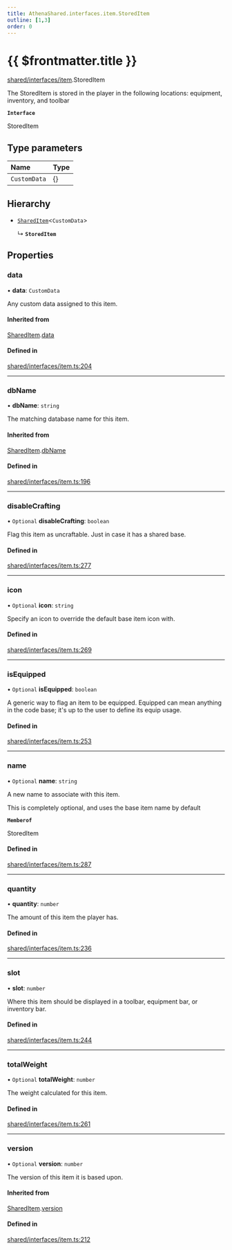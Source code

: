 ```yaml
---
title: AthenaShared.interfaces.item.StoredItem
outline: [1,3]
order: 0
---
```


# {{ $frontmatter.title }}


[shared/interfaces/item](../modules/shared_interfaces_item.md).StoredItem

The StoredItem is stored in the player in the following locations:
equipment, inventory, and toolbar

**`Interface`**

StoredItem

## Type parameters

| Name | Type |
| :------ | :------ |
| `CustomData` | {} |

## Hierarchy

- [`SharedItem`](shared_interfaces_item_SharedItem.md)<`CustomData`\>

  ↳ **`StoredItem`**

## Properties

### data

• **data**: `CustomData`

Any custom data assigned to this item.

#### Inherited from

[SharedItem](shared_interfaces_item_SharedItem.md).[data](shared_interfaces_item_SharedItem.md#data)

#### Defined in

[shared/interfaces/item.ts:204](https://github.com/Stuyk/altv-athena/blob/3dfaad7/src/core/shared/interfaces/item.ts#L204)

___

### dbName

• **dbName**: `string`

The matching database name for this item.

#### Inherited from

[SharedItem](shared_interfaces_item_SharedItem.md).[dbName](shared_interfaces_item_SharedItem.md#dbName)

#### Defined in

[shared/interfaces/item.ts:196](https://github.com/Stuyk/altv-athena/blob/3dfaad7/src/core/shared/interfaces/item.ts#L196)

___

### disableCrafting

• `Optional` **disableCrafting**: `boolean`

Flag this item as uncraftable. Just in case it has a shared base.

#### Defined in

[shared/interfaces/item.ts:277](https://github.com/Stuyk/altv-athena/blob/3dfaad7/src/core/shared/interfaces/item.ts#L277)

___

### icon

• `Optional` **icon**: `string`

Specify an icon to override the default base item icon with.

#### Defined in

[shared/interfaces/item.ts:269](https://github.com/Stuyk/altv-athena/blob/3dfaad7/src/core/shared/interfaces/item.ts#L269)

___

### isEquipped

• `Optional` **isEquipped**: `boolean`

A generic way to flag an item to be equipped.
Equipped can mean anything in the code base; it's up to the user to define its equip usage.

#### Defined in

[shared/interfaces/item.ts:253](https://github.com/Stuyk/altv-athena/blob/3dfaad7/src/core/shared/interfaces/item.ts#L253)

___

### name

• `Optional` **name**: `string`

A new name to associate with this item.

This is completely optional, and uses the base item name by default

**`Memberof`**

StoredItem

#### Defined in

[shared/interfaces/item.ts:287](https://github.com/Stuyk/altv-athena/blob/3dfaad7/src/core/shared/interfaces/item.ts#L287)

___

### quantity

• **quantity**: `number`

The amount of this item the player has.

#### Defined in

[shared/interfaces/item.ts:236](https://github.com/Stuyk/altv-athena/blob/3dfaad7/src/core/shared/interfaces/item.ts#L236)

___

### slot

• **slot**: `number`

Where this item should be displayed in a toolbar, equipment bar, or inventory bar.

#### Defined in

[shared/interfaces/item.ts:244](https://github.com/Stuyk/altv-athena/blob/3dfaad7/src/core/shared/interfaces/item.ts#L244)

___

### totalWeight

• `Optional` **totalWeight**: `number`

The weight calculated for this item.

#### Defined in

[shared/interfaces/item.ts:261](https://github.com/Stuyk/altv-athena/blob/3dfaad7/src/core/shared/interfaces/item.ts#L261)

___

### version

• `Optional` **version**: `number`

The version of this item it is based upon.

#### Inherited from

[SharedItem](shared_interfaces_item_SharedItem.md).[version](shared_interfaces_item_SharedItem.md#version)

#### Defined in

[shared/interfaces/item.ts:212](https://github.com/Stuyk/altv-athena/blob/3dfaad7/src/core/shared/interfaces/item.ts#L212)

